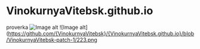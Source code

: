 # VinokurnyaVitebsk.github.io
proverka
![Image alt](https://github.com/{username}/{repository}/raw/{branch}/{path}/image.png)
![Image alt](https://github.com/{VinokurnyaVitebsk}/{VinokurnyaVitebsk.github.io}/blob/VinokurnyaVitebsk-patch-1/223.png
